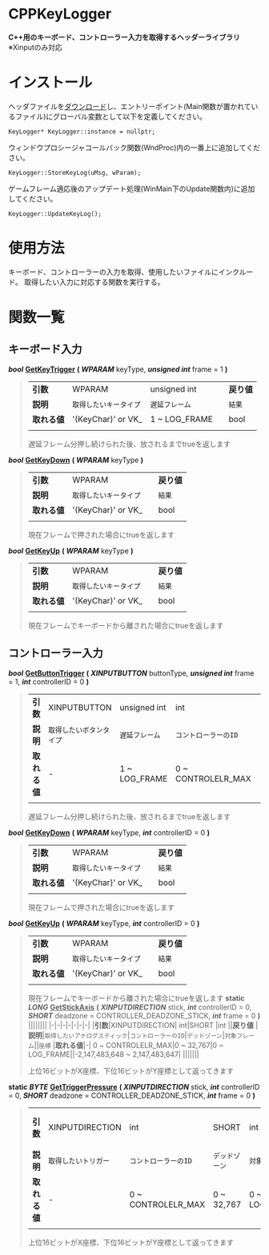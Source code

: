 # CPPKeyLogger

**C++用のキーボード、コントローラー入力を取得するヘッダーライブラリ**
※Xinputのみ対応

# インストール

ヘッダファイルを[ダウンロード](https://github.com/isicoro8372/CPPKeyLogger/raw/refs/heads/main/keylogger.h)し、エントリーポイント(Main関数が置かれているファイル)にグローバル変数として以下を定義してください。
		
	KeyLogger* KeyLogger::instance = nullptr;

ウィンドウプロシージャコールバック関数(WndProc)内の一番上に追加してください。
	
	KeyLogger::StoreKeyLog(uMsg, wParam);

ゲームフレーム適応後のアップデート処理(WinMain下のUpdate関数内)に追加してください。
	
	KeyLogger::UpdateKeyLog();


# 使用方法

キーボード、コントローラーの入力を取得、使用したいファイルにインクルード。
取得したい入力に対応する関数を実行する。

# 関数一覧



## キーボード入力

***bool*** <ins>**GetKeyTrigger**</ins>
**( *WPARAM*** keyType, ***unsigned int*** frame = 1 **)**
>||||||
>|-|-|-|-|-|
>|**引数**|WPARAM| unsigned int||**戻り値**
>|**説明**|`取得したいキータイプ`|`遅延フレーム`||`結果`
>|**取れる値**|'(KeyChar)' or VK_| 1 ~ LOG_FRAME||bool
>|||||
>
>遅延フレーム分押し続けられた後、放されるまでtrueを返します

***bool*** <ins>**GetKeyDown**</ins>
**( *WPARAM*** keyType **)**
>|||||
>|-|-|-|-|
>|**引数**|WPARAM||**戻り値**
>|**説明**|`取得したいキータイプ`||`結果`
>|**取れる値**|'(KeyChar)' or VK_||bool
>||||
>
>現在フレームで押された場合にtrueを返します


***bool*** <ins>**GetKeyUp**</ins>
**( *WPARAM*** keyType **)**
>|||||
>|-|-|-|-|
>|**引数**|WPARAM||**戻り値**
>|**説明**|`取得したいキータイプ`||`結果`
>|**取れる値**|'(KeyChar)' or VK_||bool
>||||
>
>現在フレームでキーボードから離された場合にtrueを返します



## コントローラー入力
***bool*** <ins>**GetButtonTrigger**</ins>
**( *XINPUTBUTTON*** buttonType, ***unsigned int*** frame = 1, ***int*** controllerID = 0 **)**
>|||||||
>|-|-|-|-|-|-|
>|**引数**|XINPUTBUTTON| unsigned int|int||**戻り値**
>|**説明**|`取得したいボタンタイプ`|`遅延フレーム`|`コントローラーのID`||`結果`
>|**取れる値**|-| 1 ~ LOG_FRAME|0 ~ CONTROLELR_MAX||bool
>||||||
>
>遅延フレーム分押し続けられた後、放されるまでtrueを返します

***bool*** <ins>**GetKeyDown**</ins>
**( *WPARAM*** keyType, ***int*** controllerID = 0 **)**
>|||||
>|-|-|-|-|
>|**引数**|WPARAM||**戻り値**
>|**説明**|`取得したいキータイプ`||`結果`
>|**取れる値**|'(KeyChar)' or VK_||bool
>||||
>
>現在フレームで押された場合にtrueを返します


***bool*** <ins>**GetKeyUp**</ins>
**( *WPARAM*** keyType, ***int*** controllerID = 0 **)**
>|||||
>|-|-|-|-|
>|**引数**|WPARAM||**戻り値**
>|**説明**|`取得したいキータイプ`||`結果`
>|**取れる値**|'(KeyChar)' or VK_||bool
>||||
>
>現在フレームでキーボードから離された場合にtrueを返します
**static *LONG*** <ins>**GetStickAxis**</ins> 
**( *XINPUTDIRECTION*** stick, ***int*** controllerID = 0, ***SHORT*** deadzone = CONTROLLER_DEADZONE_STICK, ***int*** frame = 0 **)**
>||||||||
>|-|-|-|-|-|-|-|
>|**引数**|XINPUTDIRECTION| int|SHORT |int ||**戻り値**
>|**説明**|`取得したいアナログスティック`|`コントローラーのID`|`デッドゾーン`|`対象フレーム`||`座標`
>|**取れる値**|-| 0 ~ CONTROLELR_MAX|0 ~ 32,767|0 ~ LOG_FRAME||-2,147,483,648 ~ 2,147,483,647|
>|||||||
>
>上位16ビットがX座標、下位16ビットがY座標として返ってきます
>
**static *BYTE*** <ins>**GetTriggerPressure**</ins> 
**( *XINPUTDIRECTION*** stick, ***int*** controllerID = 0, ***SHORT*** deadzone = CONTROLLER_DEADZONE_STICK, ***int*** frame = 0 **)**
>||||||||
>|-|-|-|-|-|-|-|
>|**引数**|XINPUTDIRECTION| int|SHORT |int ||**戻り値**
>|**説明**|`取得したいトリガー`|`コントローラーのID`|`デッドゾーン`|`対象フレーム`||`押下圧`
>|**取れる値**|-| 0 ~ CONTROLELR_MAX|0 ~ 32,767|0 ~ LOG_FRAME||0 ~ 255|
>|||||||
>
>上位16ビットがX座標、下位16ビットがY座標として返ってきます



